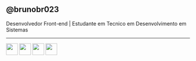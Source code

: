 ## @brunobr023
Desenvolvedor Front-end | Estudante em Tecnico em Desenvolvimento em Sistemas
<hr>
<div>
  <img src="https://cdn.jsdelivr.net/gh/devicons/devicon@latest/icons/html5/html5-original.svg" style="height: auto; width: 32px;"/>
  <img src="https://cdn.jsdelivr.net/gh/devicons/devicon@latest/icons/css3/css3-original.svg" style="height: auto; width: 32px;"/>
  <img src="https://cdn.jsdelivr.net/gh/devicons/devicon@latest/icons/angular/angular-original.svg" style="height: auto; width: 32px;"/>
  <img src="https://cdn.jsdelivr.net/gh/devicons/devicon@latest/icons/php/php-original.svg" style="height: auto; width: 32px;"/>
</div>
